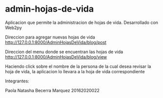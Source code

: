 # admin-hojas-de-vida
Aplicacion que permite la administracion de hojas de vida. Desarrollado con Web2py

Direccion para agregar nuevas hojas de vida
http://127.0.0.1:8000/AdminHojasDeVida/blog/post

Direccion del menu donde se encuentran las hojas de vida 
http://127.0.0.1:8000/AdminHojasDeVida/blog/view

Haciendo click sobre el nombre de la persona de la cual desea revisar la hoja de vida, 
la aplicacion lo llevara a la hoja de vida correspondiente


Integrantes: 

Paola Natasha Becerra Marquez
20162020022
